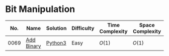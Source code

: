 # Bit Manipulation

| No.  | Name  | Solution | Difficulty | Time Complexity | Space Complexity |
| --- | --- | --- | --- | --- | --- |
| 0069 | [Add Binary](https://leetcode.com/problems/add-binary/) | [Python3](https://leetcode.com/problems/add-binary/solutions/4264037/add-binary-python-easy-explanations/) | Easy | $O(1)$ | $O(1)$ |
